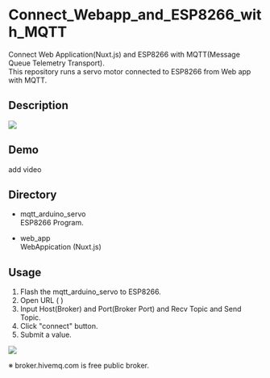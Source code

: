 # Connect_Webapp_and_ESP8266_with_MQTT
Connect Web Application(Nuxt.js) and ESP8266 with MQTT(Message Queue Telemetry Transport).  
This repository runs a servo motor connected to ESP8266 from Web app with MQTT.

## Description

<img src="https://user-images.githubusercontent.com/13119897/77827311-347eb000-7158-11ea-919f-727a084ca199.jpg" with="500" >

## Demo

add video

## Directory

* mqtt_arduino_servo  
  ESP8266 Program.

* web_app  
  WebAppication (Nuxt.js)

## Usage

1. Flash the mqtt_arduino_servo to ESP8266.
2. Open URL ( )
3. Input Host(Broker) and Port(Broker Port) and Recv Topic and Send Topic.
4. Click "connect" button.
5. Submit a value.

<img src="https://user-images.githubusercontent.com/13119897/77827436-fe8dfb80-7158-11ea-9c38-996fbf3437a5.PNG" with="500" >

※ broker.hivemq.com is free public broker.